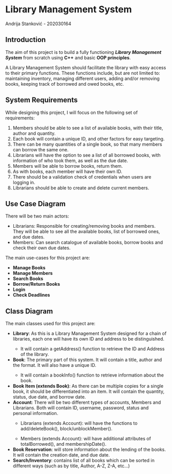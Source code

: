  <h1>Library Management System</h1>
<p>Andrija Stanković - 202030164</p>

<h2>Introduction</h2>

<p>The aim of this project is to build a fully functioning <i><strong>Library Management System</strong></i> from scratch using <strong>C++</strong> and basic <strong>OOP principles</strong>.</p>
<p>A Library Management System should facilitate the library with easy access to their primary functions. These functions include, but are not limited to: maintaining inventory, managing different users, adding and/or removing books, keeping track of borrowed and owed books, etc.</p>

<h2>System Requirements</h2>
<p>While designing this project, I will focus on the following set of requirements:</p>
<ol>
    <li>Members should be able to see a list of available books, with their title, author and quantity.</li>
    <li>Each book will contain a unique ID, and other factors for easy targeting.</li>
    <li>There can be many quantities of a single book, so that many members can borrow the same one.</li>
    <li>Librarians will have the option to see a list of all borrowed books, with information of who took them, as well as the due date.</li>
    <li>Members will be able to borrow books, return them.</li>
    <li>As with books, each member will have their own ID.</li>
    <li>There should be a validation check of credentials when users are logging in.</li>
    <li>Librarians should be able to create and delete current members.</li>

</ol>

<h2>Use Case Diagram</h2>

<p>There will be two main actors:</p>
<ul>
    <li>Librarians: Responsible for creating/removing books and members. They will be able to see all the available books, list of borrowed ones, and due dates.</li>
    <li>Members: Can search catalogue of available books, borrow books and check their own due dates.</li>
</ul>
<p>The main use-cases for this project are:</p>
<ul>
    <li><strong>Manage Books</strong></li>
    <li><strong>Manage Members</strong></li>
    <li><strong>Search Books</strong></li>
    <li><strong>Borrow/Return Books</strong></li>
    <li><strong>Login</strong></li>
    <li><strong>Check Deadlines</strong></li>
</ul>

<h2>Class Diagram</h2>
<p>The main classes used for this project are:</p>
<ul>
<li><strong>Library</strong>: As this is a Library Management System designed for a chain of libraries, each one will have its own ID and address to be distinguished.</li>
    <ul><li>It will contain a getAddress() function to retrieve the ID and Address of the library.</li></ul>
<li><strong>Book</strong>: The primary part of this system. It will contain a title, author and the format. It will also have a unique ID. </li>
    <ul><li>It will contain a bookInfo() function to retrieve information about the book.</li></ul>
<li><strong>Book Item (extends Book)</strong>: As there can be multiple copies for a single book, it should be differentiated into an item. It will contain the quantity, status, due date, and borrow date. </li>
<li><strong>Account</strong>: There will be two different types of accounts, Members and Librarians. Both will contain ID, username, password, status and personal information.</li>
<ul><li>Librarians (extends Account): will have the functions to add/deleteBook(), block/unblockMember().</li></ul>
<ul><li>Members (extends Account): will have additional attributes of totalBorrowed(), and membershipDate().</li></ul>
<li><strong>Book Reservation</strong>: will store information about the lending of the books. It will contain the creation date, and due date.</li>
<li><strong>Search/Inventory</strong>: contains list of all books which can be sorted in different ways (such as by title, Author, A-Z, Z-A, etc...)</li>





</ul>
